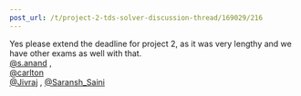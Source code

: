 ```yaml
---
post_url: /t/project-2-tds-solver-discussion-thread/169029/216
---
```

Yes please extend the deadline for project 2, as it was very lengthy and we have other exams as well with that.  
[@s.anand](/u/s.anand) ,  
[@carlton](/u/carlton)  
[@Jivraj](/u/jivraj) , [@Saransh\_Saini](/u/saransh_saini)